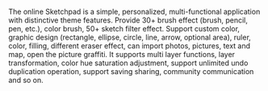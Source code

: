 The online Sketchpad is a simple, personalized, multi-functional application with distinctive theme features. Provide 30+ brush effect (brush, pencil, pen, etc.), color brush, 50+ sketch filter effect. Support custom color, graphic design (rectangle, ellipse, circle, line, arrow, optional area), ruler, color, filling, different eraser effect, can import photos, pictures, text and map, open the picture graffiti. It supports multi layer functions, layer transformation, color hue saturation adjustment, support unlimited undo duplication operation, support saving sharing, community communication and so on.
